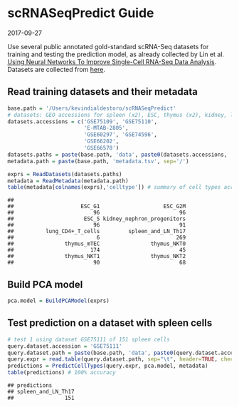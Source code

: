 scRNASeqPredict Guide
================
2017-09-27

Use several public annotated gold-standard scRNA-Seq datasets for training and testing the prediction model, as already collected by Lin et al. [Using Neural Networks To Improve Single-Cell RNA-Seq Data Analysis](https://www.biorxiv.org/content/early/2017/04/23/129759). Datasets are collected from [here](http://sb.cs.cmu.edu/scnn/).

Read training datasets and their metadata
-----------------------------------------

``` r
base.path = '/Users/kevindialdestoro/scRNASeqPredict'
# datasets: GEO accessions for spleen (x2), ESC, thymus (x2), kidney, lung
datasets.accessions = c('GSE75109', 'GSE75110',
                        'E-MTAB-2805',
                        'GSE60297', 'GSE74596',
                        'GSE66202',
                        'GSE66578')
datasets.paths = paste(base.path, 'data', paste0(datasets.accessions, '.txt'), sep='/')
metadata.path = paste(base.path, 'metadata.tsv', sep='/')

exprs = ReadDatasets(datasets.paths)
metadata = ReadMetadata(metadata.path)
table(metadata[colnames(exprs),'celltype']) # summary of cell types across the datasets
```

    ## 
    ##                     ESC_G1                    ESC_G2M 
    ##                         96                         96 
    ##                      ESC_S kidney_nephron_progenitors 
    ##                         96                         91 
    ##          lung_CD4+_T_cells         spleen_and_LN_Th17 
    ##                          6                        269 
    ##                thymus_mTEC                thymus_NKT0 
    ##                        174                         45 
    ##                thymus_NKT1                thymus_NKT2 
    ##                         90                         68

Build PCA model
---------------

``` r
pca.model = BuildPCAModel(exprs)
```

Test prediction on a dataset with spleen cells
----------------------------------------------

``` r
# test 1 using dataset GSE75111 of 151 spleen cells
query.dataset.accession = 'GSE75111'
query.dataset.path = paste(base.path, 'data', paste0(query.dataset.accession, '.txt'), sep='/')
query.expr = read.table(query.dataset.path, sep="\t", header=TRUE, check.names=FALSE, row.names=1)
predictions = PredictCellTypes(query.expr, pca.model, metadata)
table(predictions) # 100% accuracy
```

    ## predictions
    ## spleen_and_LN_Th17 
    ##                151
